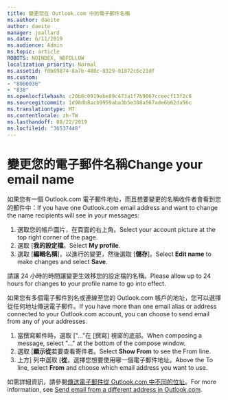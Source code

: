 ```yaml
---
title: 變更您在 Outlook.com 中的電子郵件名稱
ms.author: daeite
author: daeite
manager: joallard
ms.date: 6/11/2019
ms.audience: Admin
ms.topic: article
ROBOTS: NOINDEX, NOFOLLOW
localization_priority: Normal
ms.assetid: f0b69874-8a7b-480c-8329-01872c6c21df
ms.custom:
- "8000036"
- "838"
ms.openlocfilehash: c20b8c0919ebe89c473a1f7b9067cceecf13f2c6
ms.sourcegitcommit: 1d98db8acb9959aba3b5e308a567ade6b62da56c
ms.translationtype: MT
ms.contentlocale: zh-TW
ms.lasthandoff: 08/22/2019
ms.locfileid: "36537448"
---
```

# <a name="change-your-email-name"></a><span data-ttu-id="74d7f-102">變更您的電子郵件名稱</span><span class="sxs-lookup"><span data-stu-id="74d7f-102">Change your email name</span></span>

<span data-ttu-id="74d7f-103">如果您有一個 Outlook.com 電子郵件地址，而且想要變更的名稱收件者會看到您的郵件中：</span><span class="sxs-lookup"><span data-stu-id="74d7f-103">If you have one Outlook.com email address and want to change the name recipients will see in your messages:</span></span>
  
1. <span data-ttu-id="74d7f-104">選取您的帳戶圖片，在頁面的右上角。</span><span class="sxs-lookup"><span data-stu-id="74d7f-104">Select your account picture at the top right corner of the page.</span></span>
2. <span data-ttu-id="74d7f-105">選取 [**我的設定檔**。</span><span class="sxs-lookup"><span data-stu-id="74d7f-105">Select **My profile**.</span></span>
3. <span data-ttu-id="74d7f-106">選取 [**編輯名稱**]，以進行的變更，然後選取 [**儲存**]。</span><span class="sxs-lookup"><span data-stu-id="74d7f-106">Select **Edit name** to make changes and select **Save**.</span></span>

<span data-ttu-id="74d7f-107">請讓 24 小時的時間讓變更生效移您的設定檔的名稱。</span><span class="sxs-lookup"><span data-stu-id="74d7f-107">Please allow up to 24 hours for changes to your profile name to go into effect.</span></span>
  
<span data-ttu-id="74d7f-108">如果您有多個電子郵件別名或連線至您的 Outlook.com 帳戶的地址，您可以選擇從任何地址傳送電子郵件。</span><span class="sxs-lookup"><span data-stu-id="74d7f-108">If you have more than one email alias or address connected to your Outlook.com account, you can choose to send email from any of your addresses.</span></span>
  
1. <span data-ttu-id="74d7f-109">當撰寫郵件時，選取 ["..."在 [撰寫] 視窗的底部。</span><span class="sxs-lookup"><span data-stu-id="74d7f-109">When composing a message, select "..." at the bottom of the compose window.</span></span>
1. <span data-ttu-id="74d7f-110">選取 [**顯示從**若要查看寄件者。</span><span class="sxs-lookup"><span data-stu-id="74d7f-110">Select **Show From** to see the From line.</span></span>
1. <span data-ttu-id="74d7f-111">上方] 列中選取 [**從**，選擇您想要使用哪一個電子郵件地址。</span><span class="sxs-lookup"><span data-stu-id="74d7f-111">Above the To line, select **From** and choose which email address you want to use.</span></span>

<span data-ttu-id="74d7f-112">如需詳細資訊，請參閱[傳送電子郵件從 Outlook.com 中不同的位址](https://support.office.com/article/ccba89cb-141c-4a36-8c56-6d16a8556d2e?wt.mc_id=Office_Outlook_com_Alchemy)。</span><span class="sxs-lookup"><span data-stu-id="74d7f-112">For more information, see [Send email from a different address in Outlook.com](https://support.office.com/article/ccba89cb-141c-4a36-8c56-6d16a8556d2e?wt.mc_id=Office_Outlook_com_Alchemy).</span></span>